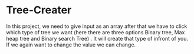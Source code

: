 # Tree-Creater
In this project, we need to give input as an array after that we have to click which type of tree we want (here there are three options Binary tree, Max heap tree and Binary search Tree) . It will create that type of infront of you. If we again want to change the value we can change.
